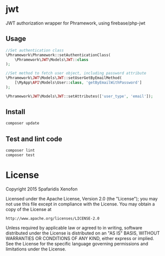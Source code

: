# jwt
JWT authorization wrapper for Phramework, using firebase/php-jwt

## Usage

```php
//Set authentication class
\Phramework\Phramework::setAuthenticationClass(
    \Phramework\JWT\Models\JWT::class
);

//Set method to fetch user object, including password attribute
\Phramework\JWT\Models\JWT::setUserGetByEmailMethod(
    [\MyApp\API\Models\User::class, 'getByEmailWithPassword']
);

\Phramework\JWT\Models\JWT::setAttributes(['user_type', 'email']);
```

## Install

```bash
composer update
```

## Test and lint code

```bash
composer lint
composer test
```

# License
Copyright 2015 Spafaridis Xenofon

Licensed under the Apache License, Version 2.0 (the "License"); you may not use this file except in compliance with the License. You may obtain a copy of the License at

```
http://www.apache.org/licenses/LICENSE-2.0
```

Unless required by applicable law or agreed to in writing, software distributed under the License is distributed on an "AS IS" BASIS, WITHOUT WARRANTIES OR CONDITIONS OF ANY KIND, either express or implied. See the License for the specific language governing permissions and limitations under the License.
